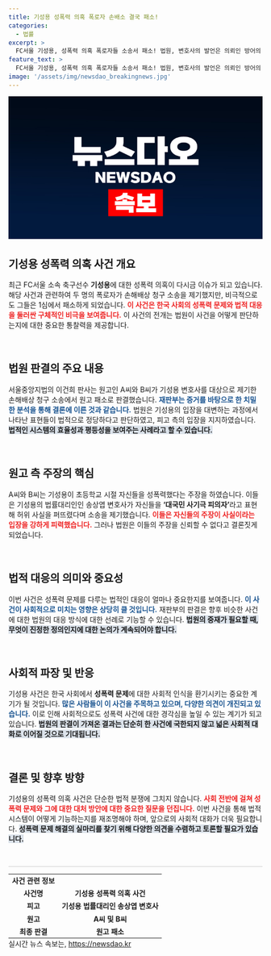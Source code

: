 ```yaml
---
title: 기성용 성폭력 의혹 폭로자 손배소 결국 패소!
categories:
  - 법률
excerpt: >
  FC서울 기성용, 성폭력 의혹 폭로자들 소송서 패소! 법원, 변호사의 발언은 의뢰인 방어의 일환 판결. 기성용 사전 반박 입장에 초미관심! 클릭해서 자세한 소식 확인하세요!
feature_text: >
  FC서울 기성용, 성폭력 의혹 폭로자들 소송서 패소! 법원, 변호사의 발언은 의뢰인 방어의 일환 판결. 기성용 사전 반박 입장에 초미관심! 클릭해서 자세한 소식 확인하세요!
image: '/assets/img/newsdao_breakingnews.jpg'
---
```


<p><img src="/assets/img/newsdao_breakingnews.jpg" alt="ranknews 속보" /></p>

<h2 data-ke-size="size26">기성용 성폭력 의혹 사건 개요</h2>

<p data-ke-size="size16">최근 FC서울 소속 축구선수 <b>기성용</b>에 대한 성폭력 의혹이 다시금 이슈가 되고 있습니다. 해당 사건과 관련하여 두 명의 폭로자가 손해배상 청구 소송을 제기했지만, 비극적으로도 그들은 1심에서 패소하게 되었습니다. <b><span style="color: #ee2323;">이 사건은 한국 사회의 성폭력 문제와 법적 대응을 둘러싼 구체적인 비극을 보여줍니다.</span></b> 이 사건의 전개는 법원이 사건을 어떻게 판단하는지에 대한 중요한 통찰력을 제공합니다. </p>

<p data-ke-size="size16">&nbsp;</p>

<h2 data-ke-size="size26">법원 판결의 주요 내용</h2>

<p data-ke-size="size16">서울중앙지법의 이건희 판사는 원고인 A씨와 B씨가 기성용 변호사를 대상으로 제기한 손해배상 청구 소송에서 원고 패소로 판결했습니다. <b><span style="color: #1a5490;">재판부는 증거를 바탕으로 한 치밀한 분석을 통해 결론에 이른 것과 같습니다.</span></b> 법원은 기성용의 입장을 대변하는 과정에서 나타난 표현들이 법적으로 정당하다고 판단하였고, 피고 측의 입장을 지지하였습니다. <b><span style="background-color: #21538527;">법적인 시스템의 효율성과 평등성을 보여주는 사례라고 할 수 있습니다.</span></b></p>

<p data-ke-size="size16">&nbsp;</p>

<h2 data-ke-size="size26">원고 측 주장의 핵심</h2>

<p data-ke-size="size16">A씨와 B씨는 기성용이 초등학교 시절 자신들을 성폭력했다는 주장을 하였습니다. 이들은 기성용의 법률대리인인 송상엽 변호사가 자신들을 <b>‘대국민 사기극 피의자’</b>라고 표현해 허위 사실을 퍼뜨렸다며 소송을 제기했습니다. <b><span style="color: #ee2323;">이들은 자신들의 주장이 사실이라는 입장을 강하게 피력했습니다.</span></b> 그러나 법원은 이들의 주장을 신뢰할 수 없다고 결론짓게 되었습니다.</p>

<p data-ke-size="size16">&nbsp;</p>

<h2 data-ke-size="size26">법적 대응의 의미와 중요성</h2>

<p data-ke-size="size16">이번 사건은 성폭력 문제를 다루는 법적인 대응이 얼마나 중요한지를 보여줍니다. <b><span style="color: #1a5490;">이 사건이 사회적으로 미치는 영향은 상당히 클 것입니다.</span></b> 재판부의 판결은 향후 비슷한 사건에 대한 법원의 대응 방식에 대한 선례로 기능할 수 있습니다. <b><span style="background-color: #21538527;">법원의 중재가 필요할 때, 무엇이 진정한 정의인지에 대한 논의가 계속되어야 합니다.</span></b></p>

<p data-ke-size="size16">&nbsp;</p>

<h2 data-ke-size="size26">사회적 파장 및 반응</h2>

<p data-ke-size="size16">기성용 사건은 한국 사회에서 <b>성폭력 문제</b>에 대한 사회적 인식을 환기시키는 중요한 계기가 될 것입니다. <b><span style="color: #1a5490;">많은 사람들이 이 사건을 주목하고 있으며, 다양한 의견이 개진되고 있습니다.</span></b> 이로 인해 사회적으로도 성폭력 사건에 대한 경각심을 높일 수 있는 계기가 되고 있습니다. <b><span style="background-color: #21538527;">법원의 판결이 가져온 결과는 단순히 한 사건에 국한되지 않고 넓은 사회적 대화로 이어질 것으로 기대됩니다.</span></b></p>

<p data-ke-size="size16">&nbsp;</p>

<h2 data-ke-size="size26">결론 및 향후 방향</h2>

<p data-ke-size="size16">기성용의 성폭력 의혹 사건은 단순한 법적 분쟁에 그치지 않습니다. <b><span style="color: #ee2323;">사회 전반에 걸쳐 성폭력 문제와 그에 대한 대처 방안에 대한 중요한 질문을 던집니다.</span></b> 이번 사건을 통해 법적 시스템이 어떻게 기능하는지를 재조명해야 하며, 앞으로의 사회적 대화가 더욱 필요합니다. <b><span style="background-color: #21538527;">성폭력 문제 해결의 실마리를 찾기 위해 다양한 의견을 수렴하고 토론할 필요가 있습니다.</span></b></p>

<p data-ke-size="size16">&nbsp;</p>

<hr style="height:1px;border-width:0;background-color:#ccc;" />

<table style="border-collapse:collapse; width:100%; margin:0 auto;">
<tr>
<td style="text-align: center; height: 17px;"><b>사건 관련 정보</b></td>
</tr>
<tr>
<td style="text-align: center; height: 17px;"><b>사건명</b></td>
<td style="text-align: center; height: 17px;"><b>기성용 성폭력 의혹 사건</b></td>
</tr>
<tr>
<td style="text-align: center; height: 17px;"><b>피고</b></td>
<td style="text-align: center; height: 17px;"><b>기성용 법률대리인 송상엽 변호사</b></td>
</tr>
<tr>
<td style="text-align: center; height: 17px;"><b>원고</b></td>
<td style="text-align: center; height: 17px;"><b>A씨 및 B씨</b></td>
</tr>
<tr>
<td style="text-align: center; height: 17px;"><b>최종 판결</b></td>
<td style="text-align: center; height: 17px;"><b>원고 패소</b></td>
</tr>
</table>
실시간 뉴스 속보는, <a href="https://newsdao.kr" rel="dofollow">https://newsdao.kr</a>


